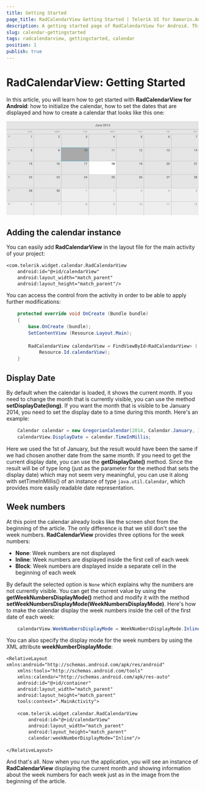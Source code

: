 ```yaml
---
title: Getting Started
page_title: RadCalendarView Getting Started | Telerik UI for Xamarin.Android Documentation
description: A getting started page of RadCalendarView for Android. This article explains what are the step to create a RadCalendarView instance from scratch.
slug: calendar-gettingstarted
tags: radcalendarview, gettingstarted, calendar
position: 1
publish: true
---
```


# RadCalendarView: Getting Started

In this article, you will learn how to get started with **RadCalendarView for Android**: how to initialize the calendar, how to set the dates that are displayed and how to create a calendar that looks like this one:

![TelerikUI-Calendar-Getting-Started-01](images/calendar-getting-started-1.png "In this article you will learn how to create this calendar from scratch.")

## Adding the calendar instance

You can easily add **RadCalendarView** in the layout file for the main activity of your project:

<RelativeLayout xmlns:android="http://schemas.android.com/apk/res/android"
    xmlns:tools="http://schemas.android.com/tools"
    android:layout_width="match_parent"
    android:layout_height="match_parent"
    tools:context=".MainActivity">

    <com.telerik.widget.calendar.RadCalendarView
        android:id="@+id/calendarView"
        android:layout_width="match_parent"
        android:layout_height="match_parent"/>

</RelativeLayout>

You can access the control from the activity in order to be able to apply further modifications:


```C#
	protected override void OnCreate (Bundle bundle)
	{
		base.OnCreate (bundle);
		SetContentView (Resource.Layout.Main);

		RadCalendarView calendarView = FindViewById<RadCalendarView> (
			Resource.Id.calendarView);
	}
```

## Display Date

By default when the calendar is loaded, it shows the current month. If you need to change the month that is currently visible, you can use the method **setDisplayDate(long)**. If you want the month that is visible to be January 2014, you need to set the display date to a time during this month. Here's an example:


```C#
	Calendar calendar = new GregorianCalendar(2014, Calendar.January, 1);
	calendarView.DisplayDate = calendar.TimeInMillis;
```

Here we used the 1st of January, but the result would have been the same if we had chosen another date from the same month. If you need to get the current display date, you can use the **getDisplayDate()** method.
Since the result will be of type long (just as the parameter for the method that sets the display date) which may not seem very meaningful, you can use it along with setTimeInMillis() of an instance of type `java.util.Calendar`, which provides more easily readable date representation.

## Week numbers

At this point the calendar already looks like the screen shot from the beginning of the article. The only difference is that we still don't see the week numbers.
**RadCalendarView** provides three options for the week numbers:

* **None**: Week numbers are not displayed
* **Inline**: Week numbers are displayed inside the first cell of each week
* **Block**: Week numbers are displayed inside a separate cell in the beginning of each week

By default the selected option is `None` which explains why the numbers are not currently visible. You can get the current value by using the **getWeekNumbersDisplayMode()** method and modify it with the method **setWeekNumbersDisplayMode(WeekNumbersDisplayMode)**. Here's how to make the calendar display the week numbers inside the cell of the first date of each week:


```C#
	calendarView.WeekNumbersDisplayMode = WeekNumbersDisplayMode.Inline;
```

You can also specify the display mode for the week numbers by using the XML attribute **weekNumberDisplayMode**:

	<RelativeLayout xmlns:android="http://schemas.android.com/apk/res/android"
		xmlns:tools="http://schemas.android.com/tools"
		xmlns:calendar="http://schemas.android.com/apk/res-auto"
		android:id="@+id/container"
		android:layout_width="match_parent"
		android:layout_height="match_parent"
		tools:context=".MainActivity">

		<com.telerik.widget.calendar.RadCalendarView
			android:id="@+id/calendarView"
			android:layout_width="match_parent"
			android:layout_height="match_parent"
			calendar:weekNumberDisplayMode="Inline"/>

	</RelativeLayout>

And that's all. Now when you run the application, you will see an instance of **RadCalendarView** displaying the current month and showing information about the week numbers for each week just as in the image from the beginning of the article.
